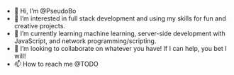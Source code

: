 - 👋 Hi, I’m @PseudoBo
- 👀 I’m interested in full stack development and using my skills for fun and creative projects. 
- 🌱 I’m currently learning machine learning, server-side development with JavaScript, and network programming/scripting.
- 💞️ I’m looking to collaborate on whatever you have! If I can help, you bet I will!
- 📫 How to reach me @TODO

